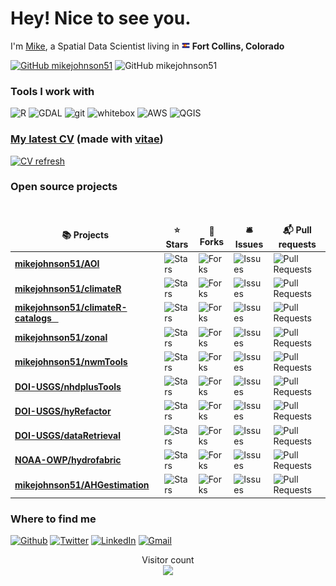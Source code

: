 <h1>Hey! Nice to see you.</h1>

I'm <a href="http://mikejohnson51.github.io">Mike</a>, a Spatial Data Scientist living in <img src="icons8-colorado-flag-48.png" width="13"/> <b>Fort Collins, Colorado</b>

[![GitHub mikejohnson51](https://img.shields.io/github/followers/mikejohnson51?label=follow&style=social)](https://github.com/mikejohnson51) ![GitHub mikejohnson51](https://img.shields.io/github/stars/mikejohnson51?affiliations=OWNER%2CCOLLABORATOR%2CORGANIZATION_MEMBER&style=social)

<h3>Tools I work with</h3>
<p>
  <img alt="R" src="https://img.shields.io/badge/R-198CE7?style=flat-square&logo=R&logoColor=white"  />
  <img alt="GDAL" src="https://img.shields.io/badge/-GDAL-45b8d8?style=flat-square&logo=react&logoColor=white" />
  <img alt="git" src="https://img.shields.io/badge/GIT-E44C30?style=for-the-badge&logo=git&logoColor=white" />
  <img alt="whitebox" src="https://img.shields.io/badge/-whitebox-E44C30?style=flat-square&logo=react&logoColor=white" />
  <img alt="AWS" src="https://img.shields.io/badge/Amazon_AWS-FF9900?style=for-the-badge&logo=amazonaws&logoColor=white" />
  <img alt="QGIS" src="https://img.shields.io/badge/qgis-3.28_firenze-93b023?&style=for-the-badge&logo=qgis&logoColor=white" />
</p>

<h3><a href="CV.pdf">My latest CV</a> (made with <a href="https://pkg.mitchelloharawild.com/vitae/">vitae</a>)</h3> 

[![CV refresh](https://github.com/mikejohnson51/mikejohnson51/actions/workflows/generate-cv.yaml/badge.svg)](https://github.com/mikejohnson51/mikejohnson51.github.io/blob/master/CV/CV.pdf)



<h3>Open source projects</h3>
<table>
  <thead align="center">
    <tr border: none;>
      <td><b>📚 Projects</b></td>
      <td><b>⭐ Stars</b></td>
      <td><b>🍴 Forks</b></td>
      <td><b>🛎 Issues</b></td>
      <td><b>📬 Pull requests</b></td>
    </tr>
  </thead>
  <tbody>
   <tr>
      <td><a href="https://github.com/mikejohnson51/AOI"><b>mikejohnson51/AOI</b></a></td>
      <td><img alt="Stars" src="https://img.shields.io/github/stars/mikejohnson51/AOI?style=flat-square&labelColor=343b41"/></td>
      <td><img alt="Forks" src="https://img.shields.io/github/forks/mikejohnson51/AOI?style=flat-square&labelColor=343b41"/></td>
      <td><img alt="Issues" src="https://img.shields.io/github/issues/mikejohnson51/AOI?style=flat-square&labelColor=343b41"/></td>
      <td><img alt="Pull Requests" src="https://img.shields.io/github/issues-pr/mikejohnson51/AOI?style=flat-square&labelColor=343b41"/></td>
    </tr>
    <br> 
    <tr>
      <td><a href="https://github.com/mikejohnson51/climateR"><b>mikejohnson51/climateR</b></a></td>
      <td><img alt="Stars" src="https://img.shields.io/github/stars/mikejohnson51/climateR?style=flat-square&labelColor=343b41"/></td>
      <td><img alt="Forks" src="https://img.shields.io/github/forks/mikejohnson51/climateR?style=flat-square&labelColor=343b41"/></td>
      <td><img alt="Issues" src="https://img.shields.io/github/issues/mikejohnson51/climateR?style=flat-square&labelColor=343b41"/></td>
      <td><img alt="Pull Requests" src="https://img.shields.io/github/issues-pr/mikejohnson51/climateR?style=flat-square&labelColor=343b41"/></td>
    </tr>
    <tr>
      <td><a href="https://github.com/mikejohnson51/climateR-catalogs"><b>mikejohnson51/climateR-catalogs &ensp;</b></a></td>
      <td><img alt="Stars" src="https://img.shields.io/github/stars/mikejohnson51/climateR-catalogs?style=flat-square&labelColor=343b41"/></td>
      <td><img alt="Forks" src="https://img.shields.io/github/forks/mikejohnson51/climateR-catalogs?style=flat-square&labelColor=343b41"/></td>
      <td><img alt="Issues" src="https://img.shields.io/github/issues/mikejohnson51/climateR-catalogs?style=flat-square&labelColor=343b41"/></td>
      <td><img alt="Pull Requests" src="https://img.shields.io/github/issues-pr/mikejohnson51/climateR-catalogs?style=flat-square&labelColor=343b41"/></td>
    </tr>
    <tr>
      <td><a href="https://github.com/mikejohnson51/zonal"><b>mikejohnson51/zonal</b></a></td>
      <td><img alt="Stars" src="https://img.shields.io/github/stars/mikejohnson51/zonal?style=flat-square&labelColor=343b41"/></td>
      <td><img alt="Forks" src="https://img.shields.io/github/forks/mikejohnson51/zonal?style=flat-square&labelColor=343b41"/></td>
      <td><img alt="Issues" src="https://img.shields.io/github/issues/mikejohnson51/zonal?style=flat-square&labelColor=343b41"/></td>
      <td><img alt="Pull Requests" src="https://img.shields.io/github/issues-pr/mikejohnson51/zonal?style=flat-square&labelColor=343b41"/></td>
    </tr>
    <tr>
      <td><a href="https://github.com/mikejohnson51/nwmTools"><b>mikejohnson51/nwmTools</b></a></td>
      <td><img alt="Stars" src="https://img.shields.io/github/stars/mikejohnson51/nwmTools?style=flat-square&labelColor=343b41"/></td>
      <td><img alt="Forks" src="https://img.shields.io/github/forks/mikejohnson51/nwmTools?style=flat-square&labelColor=343b41"/></td>
      <td><img alt="Issues" src="https://img.shields.io/github/issues/mikejohnson51/nwmTools?style=flat-square&labelColor=343b41"/></td>
      <td><img alt="Pull Requests" src="https://img.shields.io/github/issues-pr/mikejohnson51/nwmTools?style=flat-square&labelColor=343b41"/></td>
    </tr>
    <tr>
      <td><a href="https://github.com/DOI-USGS/nhdplusTools"><b>DOI-USGS/nhdplusTools</b></a></td>
      <td><img alt="Stars" src="https://img.shields.io/github/stars/DOI-USGS/nhdplusTools?style=flat-square&labelColor=343b41"/></td>
      <td><img alt="Forks" src="https://img.shields.io/github/forks/DOI-USGS/nhdplusTools?style=flat-square&labelColor=343b41"/></td>
      <td><img alt="Issues" src="https://img.shields.io/github/issues/DOI-USGS/nhdplusTools?style=flat-square&labelColor=343b41"/></td>
      <td><img alt="Pull Requests" src="https://img.shields.io/github/issues-pr/DOI-USGS/nhdplusTools?style=flat-square&labelColor=343b41"/></td>
    </tr>
    <tr>
      <td><a href="https://github.com/DOI-USGS/hyRefactor"><b>DOI-USGS/hyRefactor</b></a></td>
      <td><img alt="Stars" src="https://img.shields.io/github/stars/DOI-USGS/hyRefactor?style=flat-square&labelColor=343b41"/></td>
      <td><img alt="Forks" src="https://img.shields.io/github/forks/DOI-USGS/hyRefactor?style=flat-square&labelColor=343b41"/></td>
      <td><img alt="Issues" src="https://img.shields.io/github/issues/DOI-USGS/hyRefactor?style=flat-square&labelColor=343b41"/></td>
      <td><img alt="Pull Requests" src="https://img.shields.io/github/issues-pr/DOI-USGS/hyRefactor?style=flat-square&labelColor=343b41"/></td>
    </tr>
    <tr>
      <td><a href="https://github.com/DOI-USGS/dataRetrieval"><b>DOI-USGS/dataRetrieval</b></a></td>
      <td><img alt="Stars" src="https://img.shields.io/github/stars/DOI-USGS/dataRetrieval?style=flat-square&labelColor=343b41"/></td>
      <td><img alt="Forks" src="https://img.shields.io/github/forks/DOI-USGS/dataRetrieval?style=flat-square&labelColor=343b41"/></td>
      <td><img alt="Issues" src="https://img.shields.io/github/issues/DOI-USGS/dataRetrieval?style=flat-square&labelColor=343b41"/></td>
      <td><img alt="Pull Requests" src="https://img.shields.io/github/issues-pr/DOI-USGS/dataRetrieval?style=flat-square&labelColor=343b41"/></td>
    </tr>
      <td><a href="https://github.com/NOAA-OWP/hydrofabric"><b>NOAA-OWP/hydrofabric</b></a></td>
      <td><img alt="Stars" src="https://img.shields.io/github/stars/NOAA-OWP/hydrofabric?style=flat-square&labelColor=343b41"/></td>
      <td><img alt="Forks" src="https://img.shields.io/github/forks/NOAA-OWP/hydrofabric?style=flat-square&labelColor=343b41"/></td>
      <td><img alt="Issues" src="https://img.shields.io/github/issues/NOAA-OWP/hydrofabric?style=flat-square&labelColor=343b41"/></td>
      <td><img alt="Pull Requests" src="https://img.shields.io/github/issues-pr/NOAA-OWP/hydrofabric?style=flat-square&labelColor=343b41"/></td>
    </tr>
    </tr>
      <td><a href="https://github.com/mikejohnson51/AHGestimation"><b>mikejohnson51/AHGestimation</b></a></td>
      <td><img alt="Stars" src="https://img.shields.io/github/stars/mikejohnson51/AHGestimation?style=flat-square&labelColor=343b41"/></td>
      <td><img alt="Forks" src="https://img.shields.io/github/forks/mikejohnson51/AHGestimation?style=flat-square&labelColor=343b41"/></td>
      <td><img alt="Issues" src="https://img.shields.io/github/issues/mikejohnson51/AHGestimation?style=flat-square&labelColor=343b41"/></td>
      <td><img alt="Pull Requests" src="https://img.shields.io/github/issues-pr/mikejohnson51/AHGestimation?style=flat-square&labelColor=343b41"/></td>
    </tr>
  </tbody>
</table>

<h3>Where to find me</h3>
<p><a href="https://github.com/mikejohnson51" target="_blank"><img alt="Github" src="https://img.shields.io/badge/GitHub-%2312100E.svg?&style=for-the-badge&logo=Github&logoColor=white" /></a> <a href="https://twitter.com/__mike_johnson" target="_blank"><img alt="Twitter" src="https://img.shields.io/badge/twitter-%231DA1F2.svg?&style=for-the-badge&logo=twitter&logoColor=white" /></a> <a href="https://www.linkedin.com/in/mike-johnson-phd-926b34145/" target="_blank"><img alt="LinkedIn" src="https://img.shields.io/badge/linkedin-%230077B5.svg?&style=for-the-badge&logo=linkedin&logoColor=white" /></a>
<a href="mailto:jjohnson@lynker.com"><img alt="Gmail" src="https://img.shields.io/badge/Gmail-D14836?style=for-the-badge&logo=gmail&logoColor=white" /></a> &nbsp;
</p>

<p align="center"> 
  Visitor count<br>
  <img src="https://profile-counter.glitch.me/mikejohnson51/count.svg" />
</p>
